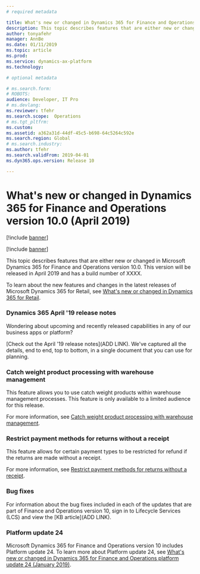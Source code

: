 ```yaml
---
# required metadata

title: What's new or changed in Dynamics 365 for Finance and Operations version 10.0 (April 2019)
description: This topic describes features that are either new or changed in Dynamics 365 for Finance and Operations version 10.0. This version will be released in April 2019.
author: tonyafehr
manager: AnnBe
ms.date: 01/11/2019
ms.topic: article
ms.prod: 
ms.service: dynamics-ax-platform
ms.technology: 

# optional metadata

# ms.search.form: 
# ROBOTS: 
audience: Developer, IT Pro
# ms.devlang: 
ms.reviewer: tfehr
ms.search.scope:  Operations
# ms.tgt_pltfrm: 
ms.custom: 
ms.assetid: a362a31d-44df-45c5-b698-64c5264c592e
ms.search.region: Global
# ms.search.industry: 
ms.author: tfehr
ms.search.validFrom: 2019-04-01 
ms.dyn365.ops.version: Release 10

---
```

# What's new or changed in Dynamics 365 for Finance and Operations version 10.0 (April 2019)

[!include [banner](../includes/banner.md)]

[!include [banner](../includes/preview-banner.md)]

This topic describes features that are either new or changed in Microsoft Dynamics 365 for Finance and Operations version 10.0. This version will be released in April 2019 and has a build number of XXXX.

To learn about the new features and changes in the latest releases of Microsoft Dynamics 365 for Retail, see [What's new or changed in Dynamics 365 for Retail](https://docs.microsoft.com/dynamics365/unified-operations/retail/get-started/whats-new).

### Dynamics 365 April '19 release notes

Wondering about upcoming and recently released capabilities in any of our business apps or platform?

[Check out the April '19 release notes](ADD LINK). We've captured all the details, end to end, top to bottom, in a single document that you can use for planning.

### Catch weight product processing with warehouse management
This feature allows you to use catch weight products within warehouse management processes. This feature is only available to a limited audience for this release. 

For more information, see [Catch weight product processing with warehouse management](../../supply-chain/warehousing/catch-weight-processing.md).

### Restrict payment methods for returns without a receipt
This feature allows for certain payment types to be restricted for refund if the returns are made without a receipt.

For more information, see [Restrict payment methods for returns without a receipt](../../retail/payment-methods-restrictions.md).




### Bug fixes

For information about the bug fixes included in each of the updates that are part of Finance and Operations version 10, sign in to Lifecycle Services (LCS) and view the [KB article](ADD LINK).

### Platform update 24

Microsoft Dynamics 365 for Finance and Operations version 10 includes Platform update 24. To learn more about Platform update 24, see [What's new or changed in Dynamics 365 for Finance and Operations platform update 24 (January 2019)](whats-new-platform-update-24.md).
